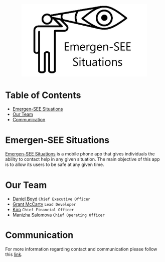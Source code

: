 <p align="center">
<img src="https://github.com/GrantMcCarty/Emergen-SEE-Situations/blob/master/Emergen-SEE.jpg"
alt="Emergen-SEE Situations"
width="400"
/>
</p>

# Table of Contents
* [Emergen-SEE Situations](#emergen-see-situations)
* [Our Team](#our-team)
* [Communication](#communication)

# Emergen-SEE Situations
[Emergen-SEE Situations](https://github.com/Emergen-SEE) is a mobile phone app that gives individuals the ability to contact help in any given situation. The main objective of this app is to allow its users to be safe at any given time.

# Our Team
* [Daniel Boyd](https://github.com/jdboyd196) `Chief Executive Officer`
* [Grant McCarty](https://github.com/GrantMcCarty) `Lead Developer`
* [Kiro](https://github.com/) `Chief Financial Officer`
* [Manizha Salomova](https://github.com/manizha83) `Chief Operating Officer`

# Communication
For more information regarding contact and communication please follow this [link](https://github.com/Emergen-SEE/Emergen-SEE-Situations).
